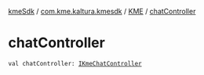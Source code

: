 [kmeSdk](../../index.md) / [com.kme.kaltura.kmesdk](../index.md) / [KME](index.md) / [chatController](./chat-controller.md)

# chatController

`val chatController: `[`IKmeChatController`](../../com.kme.kaltura.kmesdk.controller/-i-kme-chat-controller/index.md)